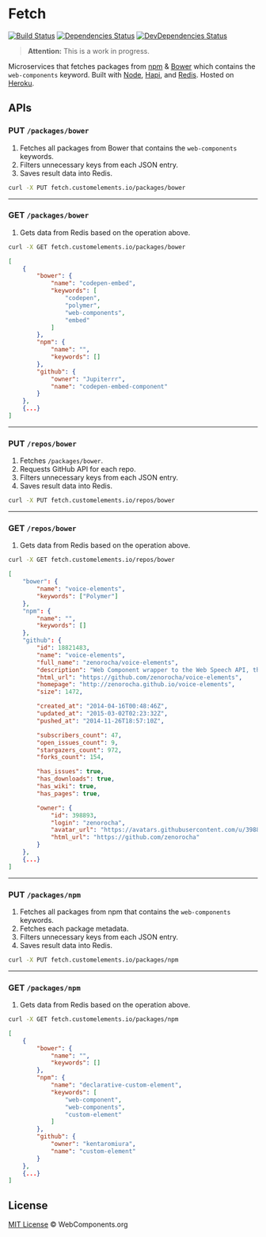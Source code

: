 # Fetch

[![Build Status](http://img.shields.io/travis/customelements/fetch/master.svg?style=flat)](https://travis-ci.org/customelements/fetch)
[![Dependencies Status](http://img.shields.io/david/customelements/fetch.svg?style=flat)](https://david-dm.org/customelements/fetch)
[![DevDependencies Status](http://img.shields.io/david/dev/customelements/fetch.svg?style=flat)](https://david-dm.org/customelements/fetch#info=devDependencies)

> **Attention:** This is a work in progress.

Microservices that fetches packages from [npm](https://www.npmjs.org/) & [Bower](http://bower.io/) which contains the `web-components` keyword. Built with [Node](http://nodejs.org/), [Hapi](http://hapijs.com/), and [Redis](http://redis.io/). Hosted on [Heroku](https://heroku.com/).

## APIs

### PUT `/packages/bower`

1. Fetches all packages from Bower that contains the `web-components` keywords.
2. Filters unnecessary keys from each JSON entry.
3. Saves result data into Redis.

```sh
curl -X PUT fetch.customelements.io/packages/bower
```

---

### GET `/packages/bower`

1. Gets data from Redis based on the operation above.

```bash
curl -X GET fetch.customelements.io/packages/bower
```

```json
[
    {
        "bower": {
            "name": "codepen-embed",
            "keywords": [
                "codepen",
                "polymer",
                "web-components",
                "embed"
            ]
        },
        "npm": {
            "name": "",
            "keywords": []
        },
        "github": {
            "owner": "Jupiterrr",
            "name": "codepen-embed-component"
        }
    },
    {...}
]
```

---

### PUT `/repos/bower`

1. Fetches `/packages/bower`.
2. Requests GitHub API for each repo.
3. Filters unnecessary keys from each JSON entry.
4. Saves result data into Redis.

```bash
curl -X PUT fetch.customelements.io/repos/bower
```

---

### GET `/repos/bower`

1. Gets data from Redis based on the operation above.

```bash
curl -X GET fetch.customelements.io/repos/bower
```

```json
[
    "bower": {
        "name": "voice-elements",
        "keywords": ["Polymer"]
    },
    "npm": {
        "name": "",
        "keywords": []
    },
    "github": {
        "id": 18821483,
        "name": "voice-elements",
        "full_name": "zenorocha/voice-elements",
        "description": "Web Component wrapper to the Web Speech API, that allows you to do voice recognition and speech synthesis using Polymer",
        "html_url": "https://github.com/zenorocha/voice-elements",
        "homepage": "http://zenorocha.github.io/voice-elements",
        "size": 1472,

        "created_at": "2014-04-16T00:48:46Z",
        "updated_at": "2015-03-02T02:23:32Z",
        "pushed_at": "2014-11-26T18:57:10Z",

        "subscribers_count": 47,
        "open_issues_count": 9,
        "stargazers_count": 972,
        "forks_count": 154,

        "has_issues": true,
        "has_downloads": true,
        "has_wiki": true,
        "has_pages": true,

        "owner": {
            "id": 398893,
            "login": "zenorocha",
            "avatar_url": "https://avatars.githubusercontent.com/u/398893?v=3",
            "html_url": "https://github.com/zenorocha"
        }
    },
    {...}
]
```

---

### PUT `/packages/npm`

1. Fetches all packages from npm that contains the `web-components` keywords.
2. Fetches each package metadata.
3. Filters unnecessary keys from each JSON entry.
4. Saves result data into Redis.

```sh
curl -X PUT fetch.customelements.io/packages/npm
```

---

### GET `/packages/npm`

1. Gets data from Redis based on the operation above.

```bash
curl -X GET fetch.customelements.io/packages/npm
```

```json
[
    {
        "bower": {
            "name": "",
            "keywords": []
        },
        "npm": {
            "name": "declarative-custom-element",
            "keywords": [
                "web-component",
                "web-components",
                "custom-element"
            ]
        },
        "github": {
            "owner": "kentaromiura",
            "name": "custom-element"
        }
    },
    {...}
]
```

## License

[MIT License](http://webcomponentsorg.mit-license.org/) © WebComponents.org